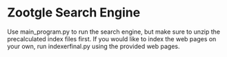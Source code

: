 # Zootgle Search Engine

Use main_program.py to run the search engine, but make sure to unzip the precalculated index files first.  If you would like to index the web pages on your own, run indexerfinal.py using the provided web pages.
